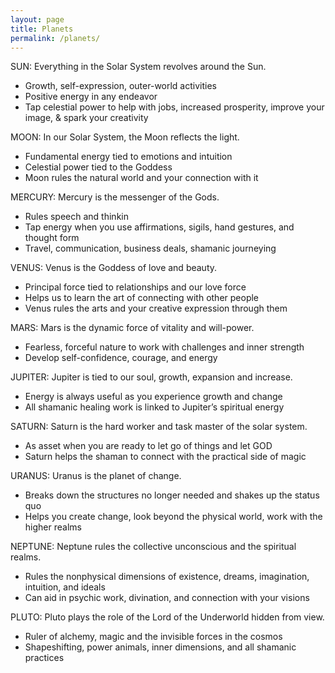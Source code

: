 ```yaml
---
layout: page
title: Planets
permalink: /planets/
---
```

SUN:  Everything in the Solar System revolves around the Sun.

* Growth, self-expression, outer-world activities
* Positive energy in any endeavor
* Tap celestial power to help with jobs, increased prosperity, improve your image, & spark your creativity

MOON:  In our Solar System, the Moon reflects the light.

* Fundamental energy tied to emotions and intuition
* Celestial power tied to the Goddess
* Moon rules the natural world and your connection with it

MERCURY:  Mercury is the messenger of the Gods.

* Rules speech and thinkin
* Tap energy when you use affirmations, sigils, hand gestures, and thought form 
* Travel, communication, business deals, shamanic journeying

VENUS: Venus is the Goddess of love and beauty.

* Principal force tied to relationships and our love force
* Helps us to learn the art of connecting with other people
* Venus rules the arts and your creative expression through them

MARS:  Mars is the dynamic force of vitality and will-power.

* Fearless, forceful nature to work with challenges and inner strength
* Develop self-confidence, courage, and energy

JUPITER:  Jupiter is tied to our soul, growth, expansion and increase.

* Energy is always useful as you experience growth and change
* All shamanic healing work is linked to Jupiter’s spiritual energy

SATURN:  Saturn is the hard worker and task master of the solar system.

* As asset when you are ready to let go of things and let GOD
* Saturn helps the shaman to connect with the practical side of magic

URANUS:  Uranus is the planet of change.

* Breaks down the structures no longer needed and shakes up the status quo
* Helps you create change, look beyond the physical world, work with the higher realms

NEPTUNE:  Neptune rules the collective unconscious and the spiritual realms.

* Rules the nonphysical dimensions of existence, dreams, imagination, intuition, and ideals
* Can aid in psychic work, divination, and connection with your visions

PLUTO:  Pluto plays the role of the Lord of the Underworld hidden from view.

* Ruler of alchemy, magic and the invisible forces in the cosmos
* Shapeshifting, power animals, inner dimensions, and all shamanic practices
